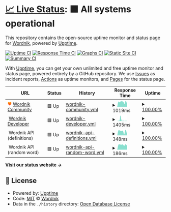 # [📈 Live Status](https://status.wordnik.com): <!--live status--> **🟩 All systems operational**

This repository contains the open-source uptime monitor and status page for [Wordnik](http://developer.wordnik.com), powered by [Upptime](https://github.com/upptime/upptime).

[![Uptime CI](https://github.com/Wordnik/wordnik-status/workflows/Uptime%20CI/badge.svg)](https://github.com/Wordnik/wordnik-status/actions?query=workflow%3A%22Uptime+CI%22)
[![Response Time CI](https://github.com/Wordnik/wordnik-status/workflows/Response%20Time%20CI/badge.svg)](https://github.com/Wordnik/wordnik-status/actions?query=workflow%3A%22Response+Time+CI%22)
[![Graphs CI](https://github.com/Wordnik/wordnik-status/workflows/Graphs%20CI/badge.svg)](https://github.com/Wordnik/wordnik-status/actions?query=workflow%3A%22Graphs+CI%22)
[![Static Site CI](https://github.com/Wordnik/wordnik-status/workflows/Static%20Site%20CI/badge.svg)](https://github.com/Wordnik/wordnik-status/actions?query=workflow%3A%22Static+Site+CI%22)
[![Summary CI](https://github.com/Wordnik/wordnik-status/workflows/Summary%20CI/badge.svg)](https://github.com/Wordnik/wordnik-status/actions?query=workflow%3A%22Summary+CI%22)

With [Upptime](https://upptime.js.org), you can get your own unlimited and free uptime monitor and status page, powered entirely by a GitHub repository. We use [Issues](https://github.com/Wordnik/wordnik-status/issues) as incident reports, [Actions](https://github.com/Wordnik/wordnik-status/actions) as uptime monitors, and [Pages](https://status.wordnik.com) for the status page.

<!--start: status pages-->
<!-- This summary is generated by Upptime (https://github.com/upptime/upptime) -->
<!-- Do not edit this manually, your changes will be overwritten -->
<!-- prettier-ignore -->
| URL | Status | History | Response Time | Uptime |
| --- | ------ | ------- | ------------- | ------ |
| <img alt="" src="https://raw.githubusercontent.com/wordnik/wordnik-status/master/assets/favicon.png" height="13"> [Wordnik Community](https://www.wordnik.com/community) | 🟩 Up | [wordnik-community.yml](https://github.com/wordnik/wordnik-status/commits/HEAD/history/wordnik-community.yml) | <details><summary><img alt="Response time graph" src="./graphs/wordnik-community/response-time-week.png" height="20"> 1019ms</summary><br><a href="https://status.wordnik.com/history/wordnik-community"><img alt="Response time 1131" src="https://img.shields.io/endpoint?url=https%3A%2F%2Fraw.githubusercontent.com%2Fwordnik%2Fwordnik-status%2FHEAD%2Fapi%2Fwordnik-community%2Fresponse-time.json"></a><br><a href="https://status.wordnik.com/history/wordnik-community"><img alt="24-hour response time 1074" src="https://img.shields.io/endpoint?url=https%3A%2F%2Fraw.githubusercontent.com%2Fwordnik%2Fwordnik-status%2FHEAD%2Fapi%2Fwordnik-community%2Fresponse-time-day.json"></a><br><a href="https://status.wordnik.com/history/wordnik-community"><img alt="7-day response time 1019" src="https://img.shields.io/endpoint?url=https%3A%2F%2Fraw.githubusercontent.com%2Fwordnik%2Fwordnik-status%2FHEAD%2Fapi%2Fwordnik-community%2Fresponse-time-week.json"></a><br><a href="https://status.wordnik.com/history/wordnik-community"><img alt="30-day response time 1036" src="https://img.shields.io/endpoint?url=https%3A%2F%2Fraw.githubusercontent.com%2Fwordnik%2Fwordnik-status%2FHEAD%2Fapi%2Fwordnik-community%2Fresponse-time-month.json"></a><br><a href="https://status.wordnik.com/history/wordnik-community"><img alt="1-year response time 1168" src="https://img.shields.io/endpoint?url=https%3A%2F%2Fraw.githubusercontent.com%2Fwordnik%2Fwordnik-status%2FHEAD%2Fapi%2Fwordnik-community%2Fresponse-time-year.json"></a></details> | <details><summary><a href="https://status.wordnik.com/history/wordnik-community">100.00%</a></summary><a href="https://status.wordnik.com/history/wordnik-community"><img alt="All-time uptime 99.98%" src="https://img.shields.io/endpoint?url=https%3A%2F%2Fraw.githubusercontent.com%2Fwordnik%2Fwordnik-status%2FHEAD%2Fapi%2Fwordnik-community%2Fuptime.json"></a><br><a href="https://status.wordnik.com/history/wordnik-community"><img alt="24-hour uptime 100.00%" src="https://img.shields.io/endpoint?url=https%3A%2F%2Fraw.githubusercontent.com%2Fwordnik%2Fwordnik-status%2FHEAD%2Fapi%2Fwordnik-community%2Fuptime-day.json"></a><br><a href="https://status.wordnik.com/history/wordnik-community"><img alt="7-day uptime 100.00%" src="https://img.shields.io/endpoint?url=https%3A%2F%2Fraw.githubusercontent.com%2Fwordnik%2Fwordnik-status%2FHEAD%2Fapi%2Fwordnik-community%2Fuptime-week.json"></a><br><a href="https://status.wordnik.com/history/wordnik-community"><img alt="30-day uptime 100.00%" src="https://img.shields.io/endpoint?url=https%3A%2F%2Fraw.githubusercontent.com%2Fwordnik%2Fwordnik-status%2FHEAD%2Fapi%2Fwordnik-community%2Fuptime-month.json"></a><br><a href="https://status.wordnik.com/history/wordnik-community"><img alt="1-year uptime 99.96%" src="https://img.shields.io/endpoint?url=https%3A%2F%2Fraw.githubusercontent.com%2Fwordnik%2Fwordnik-status%2FHEAD%2Fapi%2Fwordnik-community%2Fuptime-year.json"></a></details>
| <img alt="" src="https://raw.githubusercontent.com/wordnik/wordnik-status/master/assets/dev-favicon.ico" height="13"> [Wordnik Developer](https://developer.wordnik.com) | 🟩 Up | [wordnik-developer.yml](https://github.com/wordnik/wordnik-status/commits/HEAD/history/wordnik-developer.yml) | <details><summary><img alt="Response time graph" src="./graphs/wordnik-developer/response-time-week.png" height="20"> 1405ms</summary><br><a href="https://status.wordnik.com/history/wordnik-developer"><img alt="Response time 349" src="https://img.shields.io/endpoint?url=https%3A%2F%2Fraw.githubusercontent.com%2Fwordnik%2Fwordnik-status%2FHEAD%2Fapi%2Fwordnik-developer%2Fresponse-time.json"></a><br><a href="https://status.wordnik.com/history/wordnik-developer"><img alt="24-hour response time 394" src="https://img.shields.io/endpoint?url=https%3A%2F%2Fraw.githubusercontent.com%2Fwordnik%2Fwordnik-status%2FHEAD%2Fapi%2Fwordnik-developer%2Fresponse-time-day.json"></a><br><a href="https://status.wordnik.com/history/wordnik-developer"><img alt="7-day response time 1405" src="https://img.shields.io/endpoint?url=https%3A%2F%2Fraw.githubusercontent.com%2Fwordnik%2Fwordnik-status%2FHEAD%2Fapi%2Fwordnik-developer%2Fresponse-time-week.json"></a><br><a href="https://status.wordnik.com/history/wordnik-developer"><img alt="30-day response time 641" src="https://img.shields.io/endpoint?url=https%3A%2F%2Fraw.githubusercontent.com%2Fwordnik%2Fwordnik-status%2FHEAD%2Fapi%2Fwordnik-developer%2Fresponse-time-month.json"></a><br><a href="https://status.wordnik.com/history/wordnik-developer"><img alt="1-year response time 372" src="https://img.shields.io/endpoint?url=https%3A%2F%2Fraw.githubusercontent.com%2Fwordnik%2Fwordnik-status%2FHEAD%2Fapi%2Fwordnik-developer%2Fresponse-time-year.json"></a></details> | <details><summary><a href="https://status.wordnik.com/history/wordnik-developer">100.00%</a></summary><a href="https://status.wordnik.com/history/wordnik-developer"><img alt="All-time uptime 99.98%" src="https://img.shields.io/endpoint?url=https%3A%2F%2Fraw.githubusercontent.com%2Fwordnik%2Fwordnik-status%2FHEAD%2Fapi%2Fwordnik-developer%2Fuptime.json"></a><br><a href="https://status.wordnik.com/history/wordnik-developer"><img alt="24-hour uptime 100.00%" src="https://img.shields.io/endpoint?url=https%3A%2F%2Fraw.githubusercontent.com%2Fwordnik%2Fwordnik-status%2FHEAD%2Fapi%2Fwordnik-developer%2Fuptime-day.json"></a><br><a href="https://status.wordnik.com/history/wordnik-developer"><img alt="7-day uptime 100.00%" src="https://img.shields.io/endpoint?url=https%3A%2F%2Fraw.githubusercontent.com%2Fwordnik%2Fwordnik-status%2FHEAD%2Fapi%2Fwordnik-developer%2Fuptime-week.json"></a><br><a href="https://status.wordnik.com/history/wordnik-developer"><img alt="30-day uptime 100.00%" src="https://img.shields.io/endpoint?url=https%3A%2F%2Fraw.githubusercontent.com%2Fwordnik%2Fwordnik-status%2FHEAD%2Fapi%2Fwordnik-developer%2Fuptime-month.json"></a><br><a href="https://status.wordnik.com/history/wordnik-developer"><img alt="1-year uptime 99.96%" src="https://img.shields.io/endpoint?url=https%3A%2F%2Fraw.githubusercontent.com%2Fwordnik%2Fwordnik-status%2FHEAD%2Fapi%2Fwordnik-developer%2Fuptime-year.json"></a></details>
| <img alt="" src="https://raw.githubusercontent.com/wordnik/wordnik-status/master/assets/dev-favicon.ico" height="13"> Wordnik API (definitions) | 🟩 Up | [wordnik-api-definitions.yml](https://github.com/wordnik/wordnik-status/commits/HEAD/history/wordnik-api-definitions.yml) | <details><summary><img alt="Response time graph" src="./graphs/wordnik-api-definitions/response-time-week.png" height="20"> 348ms</summary><br><a href="https://status.wordnik.com/history/wordnik-api-definitions"><img alt="Response time 332" src="https://img.shields.io/endpoint?url=https%3A%2F%2Fraw.githubusercontent.com%2Fwordnik%2Fwordnik-status%2FHEAD%2Fapi%2Fwordnik-api-definitions%2Fresponse-time.json"></a><br><a href="https://status.wordnik.com/history/wordnik-api-definitions"><img alt="24-hour response time 400" src="https://img.shields.io/endpoint?url=https%3A%2F%2Fraw.githubusercontent.com%2Fwordnik%2Fwordnik-status%2FHEAD%2Fapi%2Fwordnik-api-definitions%2Fresponse-time-day.json"></a><br><a href="https://status.wordnik.com/history/wordnik-api-definitions"><img alt="7-day response time 348" src="https://img.shields.io/endpoint?url=https%3A%2F%2Fraw.githubusercontent.com%2Fwordnik%2Fwordnik-status%2FHEAD%2Fapi%2Fwordnik-api-definitions%2Fresponse-time-week.json"></a><br><a href="https://status.wordnik.com/history/wordnik-api-definitions"><img alt="30-day response time 378" src="https://img.shields.io/endpoint?url=https%3A%2F%2Fraw.githubusercontent.com%2Fwordnik%2Fwordnik-status%2FHEAD%2Fapi%2Fwordnik-api-definitions%2Fresponse-time-month.json"></a><br><a href="https://status.wordnik.com/history/wordnik-api-definitions"><img alt="1-year response time 333" src="https://img.shields.io/endpoint?url=https%3A%2F%2Fraw.githubusercontent.com%2Fwordnik%2Fwordnik-status%2FHEAD%2Fapi%2Fwordnik-api-definitions%2Fresponse-time-year.json"></a></details> | <details><summary><a href="https://status.wordnik.com/history/wordnik-api-definitions">100.00%</a></summary><a href="https://status.wordnik.com/history/wordnik-api-definitions"><img alt="All-time uptime 100.00%" src="https://img.shields.io/endpoint?url=https%3A%2F%2Fraw.githubusercontent.com%2Fwordnik%2Fwordnik-status%2FHEAD%2Fapi%2Fwordnik-api-definitions%2Fuptime.json"></a><br><a href="https://status.wordnik.com/history/wordnik-api-definitions"><img alt="24-hour uptime 100.00%" src="https://img.shields.io/endpoint?url=https%3A%2F%2Fraw.githubusercontent.com%2Fwordnik%2Fwordnik-status%2FHEAD%2Fapi%2Fwordnik-api-definitions%2Fuptime-day.json"></a><br><a href="https://status.wordnik.com/history/wordnik-api-definitions"><img alt="7-day uptime 100.00%" src="https://img.shields.io/endpoint?url=https%3A%2F%2Fraw.githubusercontent.com%2Fwordnik%2Fwordnik-status%2FHEAD%2Fapi%2Fwordnik-api-definitions%2Fuptime-week.json"></a><br><a href="https://status.wordnik.com/history/wordnik-api-definitions"><img alt="30-day uptime 100.00%" src="https://img.shields.io/endpoint?url=https%3A%2F%2Fraw.githubusercontent.com%2Fwordnik%2Fwordnik-status%2FHEAD%2Fapi%2Fwordnik-api-definitions%2Fuptime-month.json"></a><br><a href="https://status.wordnik.com/history/wordnik-api-definitions"><img alt="1-year uptime 100.00%" src="https://img.shields.io/endpoint?url=https%3A%2F%2Fraw.githubusercontent.com%2Fwordnik%2Fwordnik-status%2FHEAD%2Fapi%2Fwordnik-api-definitions%2Fuptime-year.json"></a></details>
| <img alt="" src="https://raw.githubusercontent.com/wordnik/wordnik-status/master/assets/dev-favicon.ico" height="13"> Wordnik API (random word) | 🟩 Up | [wordnik-api-random-word.yml](https://github.com/wordnik/wordnik-status/commits/HEAD/history/wordnik-api-random-word.yml) | <details><summary><img alt="Response time graph" src="./graphs/wordnik-api-random-word/response-time-week.png" height="20"> 186ms</summary><br><a href="https://status.wordnik.com/history/wordnik-api-random-word"><img alt="Response time 189" src="https://img.shields.io/endpoint?url=https%3A%2F%2Fraw.githubusercontent.com%2Fwordnik%2Fwordnik-status%2FHEAD%2Fapi%2Fwordnik-api-random-word%2Fresponse-time.json"></a><br><a href="https://status.wordnik.com/history/wordnik-api-random-word"><img alt="24-hour response time 200" src="https://img.shields.io/endpoint?url=https%3A%2F%2Fraw.githubusercontent.com%2Fwordnik%2Fwordnik-status%2FHEAD%2Fapi%2Fwordnik-api-random-word%2Fresponse-time-day.json"></a><br><a href="https://status.wordnik.com/history/wordnik-api-random-word"><img alt="7-day response time 186" src="https://img.shields.io/endpoint?url=https%3A%2F%2Fraw.githubusercontent.com%2Fwordnik%2Fwordnik-status%2FHEAD%2Fapi%2Fwordnik-api-random-word%2Fresponse-time-week.json"></a><br><a href="https://status.wordnik.com/history/wordnik-api-random-word"><img alt="30-day response time 185" src="https://img.shields.io/endpoint?url=https%3A%2F%2Fraw.githubusercontent.com%2Fwordnik%2Fwordnik-status%2FHEAD%2Fapi%2Fwordnik-api-random-word%2Fresponse-time-month.json"></a><br><a href="https://status.wordnik.com/history/wordnik-api-random-word"><img alt="1-year response time 219" src="https://img.shields.io/endpoint?url=https%3A%2F%2Fraw.githubusercontent.com%2Fwordnik%2Fwordnik-status%2FHEAD%2Fapi%2Fwordnik-api-random-word%2Fresponse-time-year.json"></a></details> | <details><summary><a href="https://status.wordnik.com/history/wordnik-api-random-word">100.00%</a></summary><a href="https://status.wordnik.com/history/wordnik-api-random-word"><img alt="All-time uptime 100.00%" src="https://img.shields.io/endpoint?url=https%3A%2F%2Fraw.githubusercontent.com%2Fwordnik%2Fwordnik-status%2FHEAD%2Fapi%2Fwordnik-api-random-word%2Fuptime.json"></a><br><a href="https://status.wordnik.com/history/wordnik-api-random-word"><img alt="24-hour uptime 100.00%" src="https://img.shields.io/endpoint?url=https%3A%2F%2Fraw.githubusercontent.com%2Fwordnik%2Fwordnik-status%2FHEAD%2Fapi%2Fwordnik-api-random-word%2Fuptime-day.json"></a><br><a href="https://status.wordnik.com/history/wordnik-api-random-word"><img alt="7-day uptime 100.00%" src="https://img.shields.io/endpoint?url=https%3A%2F%2Fraw.githubusercontent.com%2Fwordnik%2Fwordnik-status%2FHEAD%2Fapi%2Fwordnik-api-random-word%2Fuptime-week.json"></a><br><a href="https://status.wordnik.com/history/wordnik-api-random-word"><img alt="30-day uptime 100.00%" src="https://img.shields.io/endpoint?url=https%3A%2F%2Fraw.githubusercontent.com%2Fwordnik%2Fwordnik-status%2FHEAD%2Fapi%2Fwordnik-api-random-word%2Fuptime-month.json"></a><br><a href="https://status.wordnik.com/history/wordnik-api-random-word"><img alt="1-year uptime 100.00%" src="https://img.shields.io/endpoint?url=https%3A%2F%2Fraw.githubusercontent.com%2Fwordnik%2Fwordnik-status%2FHEAD%2Fapi%2Fwordnik-api-random-word%2Fuptime-year.json"></a></details>

<!--end: status pages-->

[**Visit our status website →**](https://status.wordnik.com)

## 📄 License

- Powered by: [Upptime](https://github.com/upptime/upptime)
- Code: [MIT](./LICENSE) © [Wordnik](http://developer.wordnik.com)
- Data in the `./history` directory: [Open Database License](https://opendatacommons.org/licenses/odbl/1-0/)
